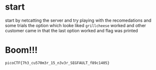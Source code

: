 # start
start by netcatting the server and try playing with the recomedations and some trials the option which looke liked `grillcheese` worked and other customer came in that the last option worked and flag was printed

# Boom!!!
```
picoCTF{7h3_cu570m3r_15_n3v3r_SEGFAULT_f89c1405}
```
